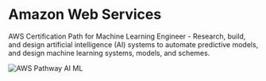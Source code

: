 # Amazon Web Services

AWS Certification Path for Machine Learning Engineer - Research, build, and design artificial intelligence (AI) systems to automate predictive models, and design machine learning systems, models, and schemes.

![AWS Pathway AI ML](https://github.com/maheshr8/AWS/assets/115185327/888aeee7-c80b-4387-8888-c4f895199102)
